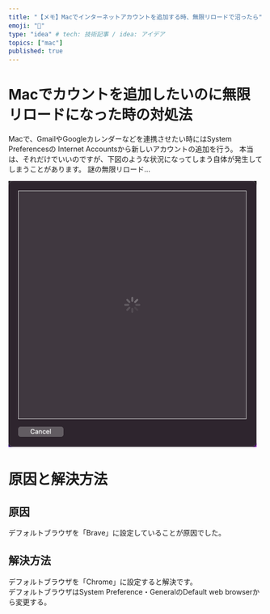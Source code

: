 ```yaml
---
title: "【メモ】Macでインターネットアカウントを追加する時、無限リロードで沼ったら"
emoji: "🐡"
type: "idea" # tech: 技術記事 / idea: アイデア
topics: ["mac"]
published: true
---
```

# Macでカウントを追加したいのに無限リロードになった時の対処法
Macで、GmailやGoogleカレンダーなどを連携させたい時にはSystem Preferencesの
Internet Accountsから新しいアカウントの追加を行う。
本当は、それだけでいいのですが、下図のような状況になってしまう自体が発生してしまうことがあります。
謎の無限リロード…

![image_01](/images/mac_internet_account/image_01.png)

# 原因と解決方法
## 原因
デフォルトブラウザを「Brave」に設定していることが原因でした。

## 解決方法
デフォルトブラウザを「Chrome」に設定すると解決です。\
デフォルトブラウザはSystem Preference・GeneralのDefault web browserから変更する。